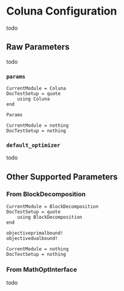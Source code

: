 # Coluna Configuration

todo

## Raw Parameters

todo

### `params`

```@meta
CurrentModule = Coluna
DocTestSetup = quote
    using Coluna
end
```

```@docs
Params
```

```@meta
CurrentModule = nothing
DocTestSetup = nothing
```

### `default_optimizer`

todo

## Other Supported Parameters

### From BlockDecomposition

```@meta
CurrentModule = BlockDecomposition
DocTestSetup = quote
    using BlockDecomposition
end
```

```@docs
objectiveprimalbound!
objectivedualbound!
```

```@meta
CurrentModule = nothing
DocTestSetup = nothing
```

### From MathOptInterface

todo